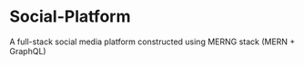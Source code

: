 # Social-Platform
A full-stack social media platform constructed using MERNG stack (MERN + GraphQL)
